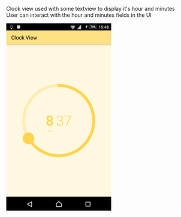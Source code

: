 Clock view used with some textview to display it's hour and minutes<br>
User can interact with the hour and minutes fields in the UI

<img src="https://github.com/icostel/ClockView/blob/master/clock_view_screenshot.png" width="280" height="500">

